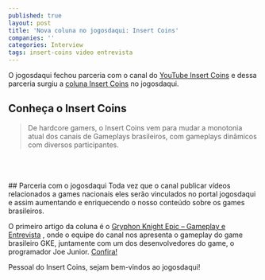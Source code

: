 ```yaml
---
published: true
layout: post
title: 'Nova coluna no jogosdaqui: Insert Coins'
companies: ''
categories: Interview
tags: insert-coins video entrevista
---
```

O jogosdaqui fechou parceria com o canal do <a href="http://www.youtube.com/insertcoinsplay" target="_blank">YouTube Insert Coins</a>
 e dessa parceria surgiu a <a href="{{ site.baseurl }}/categorias/colunas/insert-coins/" target="_blank">coluna Insert Coins</a>
 no jogosdaqui.

## Conheça o Insert Coins
<blockquote>De hardcore gamers, o Insert Coins vem para mudar a monotonia atual dos canais de Gameplays brasileiros, com gameplays dinâmicos com diversos participantes.
</blockquote>
<br><br><br>
## Parceria com o jogosdaqui
Toda vez que o canal publicar vídeos relacionados a games nacionais eles serão vinculados no portal jogosdaqui e assim aumentando e enriquecendo o nosso conteúdo sobre os games brasileiros.

O primeiro artigo da coluna é o <a href="{{ site.baseurl }}/2015/05/06/insert-coins-gryphon-knight-epic-gameplay-e-entrevista/">Gryphon Knight Epic – Gameplay e Entrevista</a>
, onde o equipe do canal nos apresenta o gameplay do game brasileiro GKE, juntamente com um dos desenvolvedores do game, o programador Joe Junior. <a href="{{ site.baseurl }}/2015/05/06/insert-coins-gryphon-knight-epic-gameplay-e-entrevista/">Confira!</a>
 

Pessoal do Insert Coins, sejam bem-vindos ao jogosdaqui!